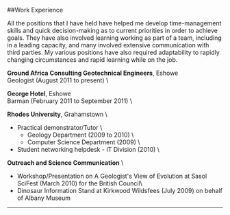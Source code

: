 ##Work Experience

All the positions that I have held have helped me develop time-management skills and quick decision-making as to current priorities in order to achieve goals. They have also involved learning working as part of a team, including in a leading capacity, and many involved extensive communication with third parties. My various positions have also required adaptability to rapidly changing circumstances and rapid learning while on the job.

**Ground Africa Consulting Geotechnical Engineers**, Eshowe \
Geologist (August 2011 to present) \


**George Hotel**, Eshowe \
Barman (February 2011 to September 2011) \


**Rhodes University**, Grahamstown \
* Practical demonstrator/Tutor \
     - Geology Department (2009 to 2010) \
     - Computer Science Department (2009) \
* Student networking helpdesk  - IT Division (2010) \


**Outreach and Science Communication** \
* Workshop/Presentation on A Geologist's View of Evolution at Sasol SciFest (March 2010) for the British Council\
* Dinosaur Information Stand at Kirkwood Wildsfees (July 2009) on behalf of Albany Museum 

* * * *  
